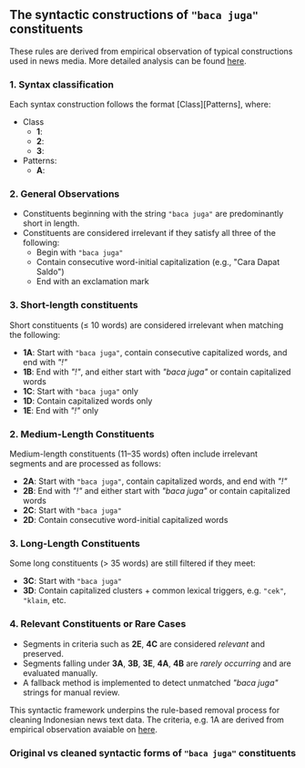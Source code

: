 ## The syntactic constructions of `"baca juga"` constituents

These rules are derived from empirical observation of typical constructions used in news media. More detailed analysis can be found [here](https://github.com/alanindra/baca-juga-cleaner/blob/main/analysis.ipynb).

### 1. Syntax classification
Each syntax construction follows the format [Class][Patterns], where:
- Class
  - **1**:
  - **2**:
  - **3**:
- Patterns:
  - **A**:

### 2. General Observations

- Constituents beginning with the string `"baca juga"` are predominantly short in length.
- Constituents are considered irrelevant if they satisfy all three of the following:
  - Begin with `"baca juga"`
  - Contain consecutive word-initial capitalization (e.g., "Cara Dapat Saldo")
  - End with an exclamation mark

### 3. Short-length constituents

Short constituents (≤ 10 words) are considered irrelevant when matching the following:

- **1A**: Start with `"baca juga"`, contain consecutive capitalized words, and end with *"!"*
- **1B**: End with *"!"*, and either start with *"baca juga"* or contain capitalized words
- **1C**: Start with `"baca juga"` only
- **1D**: Contain capitalized words only
- **1E**: End with *"!"* only

### 2. Medium-Length Constituents

Medium-length constituents (11–35 words) often include irrelevant segments and are processed as follows:

- **2A**: Start with `"baca juga"`, contain capitalized words, and end with *"!"*
- **2B**: End with *"!"* and either start with *"baca juga"* or contain capitalized words
- **2C**: Start with `"baca juga"`
- **2D**: Contain consecutive word-initial capitalized words

### 3. Long-Length Constituents

Some long constituents (> 35 words) are still filtered if they meet:

- **3C**: Start with `"baca juga"`
- **3D**: Contain capitalized clusters + common lexical triggers, e.g. `"cek"`, `"klaim`, etc.

### 4. Relevant Constituents or Rare Cases

- Segments in criteria such as **2E**, **4C** are considered *relevant* and preserved.
- Segments falling under **3A**, **3B**, **3E**, **4A**, **4B** are *rarely occurring* and are evaluated manually.
- A fallback method is implemented to detect unmatched *"baca juga"* strings for manual review.

This syntactic framework underpins the rule-based removal process for cleaning Indonesian news text data. The criteria, e.g. 1A are derived from empirical observation avaiable on [here](https://github.com/alanindra/baca-juga-cleaner/blob/main/analysis.ipynb).

### Original vs cleaned syntactic forms of `"baca juga"` constituents

